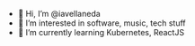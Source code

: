 - 👋 Hi, I’m @iavellaneda
- 👀 I’m interested in software, music, tech stuff
- 🌱 I’m currently learning Kubernetes, ReactJS

<!---
iavellaneda/iavellaneda is a ✨ special ✨ repository because its `README.md` (this file) appears on your GitHub profile.
You can click the Preview link to take a look at your changes.
--->
